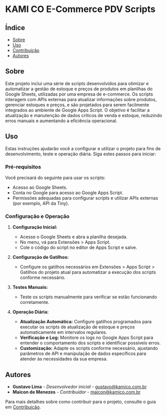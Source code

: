 # KAMI CO E-Commerce PDV Scripts

## Índice

- [Sobre](#sobre)
- [Uso](#uso)
- [Contribuição](CONTRIBUTING.md)
- [Autores](#autores)

## Sobre <a name = "sobre"></a>

Este projeto inclui uma série de scripts desenvolvidos para otimizar e automatizar a gestão de estoque e preços de produtos em planilhas do Google Sheets, utilizadas por uma empresa de e-commerce. Os scripts interagem com APIs externas para atualizar informações sobre produtos, gerenciar estoques e preços, e são projetados para serem facilmente integrados ao ambiente de Google Apps Script. O objetivo é facilitar a atualização e manutenção de dados críticos de venda e estoque, reduzindo erros manuais e aumentando a eficiência operacional.

## Uso <a name = "uso"></a>

Estas instruções ajudarão você a configurar e utilizar o projeto para fins de desenvolvimento, teste e operação diária. Siga estes passos para iniciar:

### Pré-requisitos

Você precisará do seguinte para usar os scripts:

- Acesso ao Google Sheets.
- Conta no Google para acesso ao Google Apps Script.
- Permissões adequadas para configurar scripts e utilizar APIs externas (por exemplo, API da Tiny).

### Configuração e Operação

1. **Configuração Inicial:**
   - Acesse o Google Sheets e abra a planilha desejada.
   - No menu, vá para Extensões > Apps Script.
   - Cole o código do script no editor de Apps Script e salve.

2. **Configuração de Gatilhos:**
   - Configure os gatilhos necessários em Extensões > Apps Script > Gatilhos do projeto atual para automatizar a execução dos scripts conforme necessário.

3. **Testes Manuais:**
   - Teste os scripts manualmente para verificar se estão funcionando corretamente.

4. **Operação Diária:**
   - **Atualização Automática:** Configure gatilhos programados para executar os scripts de atualização de estoque e preços automaticamente em intervalos regulares.
   - **Verificação e Log:** Monitore os logs no Google Apps Script para entender o comportamento dos scripts e identificar possíveis erros.
   - **Customização:** Adapte os scripts conforme necessário, ajustando parâmetros de API e manipulação de dados específicos para atender às necessidades da sua empresa.


## Autores <a name = "autores"></a>

- **Gustavo Lima** - *Desenvolvedor inicial* - [gustavo@kamico.com.br](mailto:gustavo@kamico.com.br)
- **Maicon de Menezes** - *Contribuidor* - [maicon@kamico.com.br](mailto:maicon@kamico.com.br)

Para mais detalhes sobre como contribuir para o projeto, consulte o guia em [Contribuição](CONTRIBUTING.md).